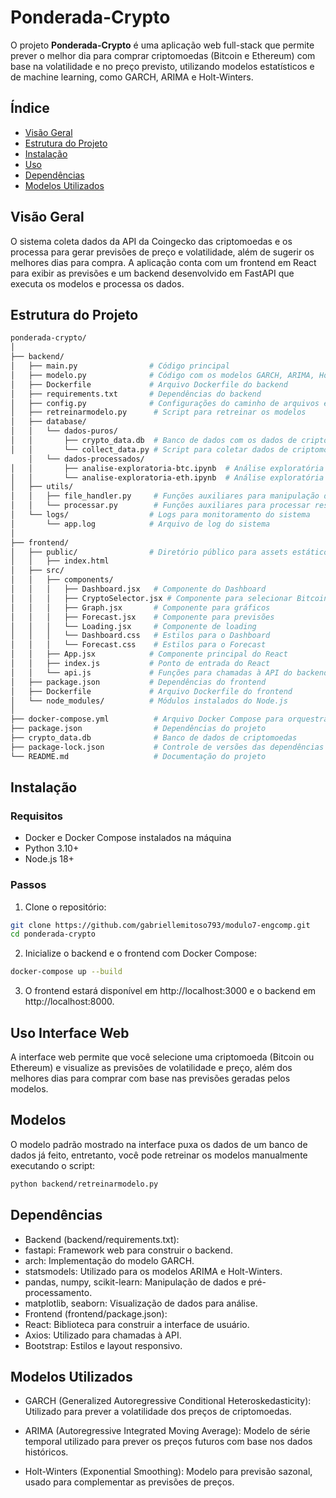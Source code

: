 # Ponderada-Crypto

O projeto **Ponderada-Crypto** é uma aplicação web full-stack que permite prever o melhor dia para comprar criptomoedas (Bitcoin e Ethereum) com base na volatilidade e no preço previsto, utilizando modelos estatísticos e de machine learning, como GARCH, ARIMA e Holt-Winters.

## Índice
- [Visão Geral](#visão-geral)
- [Estrutura do Projeto](#estrutura-do-projeto)
- [Instalação](#instalação)
- [Uso](#uso)
- [Dependências](#dependências)
- [Modelos Utilizados](#modelos-utilizados)

## Visão Geral

O sistema coleta dados da API da Coingecko das criptomoedas e os processa para gerar previsões de preço e volatilidade, além de sugerir os melhores dias para compra. A aplicação conta com um frontend em React para exibir as previsões e um backend desenvolvido em FastAPI que executa os modelos e processa os dados.

## Estrutura do Projeto

```bash
ponderada-crypto/
│
├── backend/
│   ├── main.py                # Código principal
│   ├── modelo.py              # Código com os modelos GARCH, ARIMA, Holt-Winters
│   ├── Dockerfile             # Arquivo Dockerfile do backend
│   ├── requirements.txt       # Dependências do backend 
│   ├── config.py              # Configurações do caminho de arquivos e outras
│   ├── retreinarmodelo.py      # Script para retreinar os modelos
│   ├── database/
│   │   └── dados-puros/
│   │       ├── crypto_data.db  # Banco de dados com os dados de criptomoedas
│   │       └── collect_data.py # Script para coletar dados de criptomoedas
    │   └── dados-processados/
│   │       ├── analise-exploratoria-btc.ipynb  # Análise exploratória de Bitcoin
│   │       └── analise-exploratoria-eth.ipynb  # Análise exploratória de Ethereum
│   ├── utils/
│   │   ├── file_handler.py     # Funções auxiliares para manipulação de arquivos (upload, etc.)
│   │   └── processar.py        # Funções auxiliares para processar resultados dos modelos
│   └── logs/                  # Logs para monitoramento do sistema
│       └── app.log            # Arquivo de log do sistema
│ 
├── frontend/
│   ├── public/                # Diretório público para assets estáticos
│   │   ├── index.html
│   ├── src/
│   │   ├── components/
│   │   │   ├── Dashboard.jsx   # Componente do Dashboard
│   │   │   ├── CryptoSelector.jsx # Componente para selecionar Bitcoin/Ethereum
│   │   │   ├── Graph.jsx       # Componente para gráficos
│   │   │   ├── Forecast.jsx    # Componente para previsões
│   │   │   └── Loading.jsx     # Componente de loading
│   │   │   └── Dashboard.css   # Estilos para o Dashboard
│   │   │   └── Forecast.css    # Estilos para o Forecast
│   │   ├── App.jsx            # Componente principal do React
│   │   ├── index.js           # Ponto de entrada do React
│   │   └── api.js             # Funções para chamadas à API do backend
│   ├── package.json           # Dependências do frontend 
│   ├── Dockerfile             # Arquivo Dockerfile do frontend
│   └── node_modules/          # Módulos instalados do Node.js
│
├── docker-compose.yml          # Arquivo Docker Compose para orquestrar frontend e backend
├── package.json                # Dependências do projeto
├── crypto_data.db              # Banco de dados de criptomoedas
├── package-lock.json           # Controle de versões das dependências Node.js 
└── README.md                   # Documentação do projeto
```

## Instalação

### Requisitos

- Docker e Docker Compose instalados na máquina
- Python 3.10+
- Node.js 18+

### Passos

1. Clone o repositório:

```bash
git clone https://github.com/gabriellemitoso793/modulo7-engcomp.git
cd ponderada-crypto
```

2. Inicialize o backend e o frontend com Docker Compose:

```bash
docker-compose up --build
```

3. O frontend estará disponível em http://localhost:3000 e o backend em http://localhost:8000.

## Uso Interface Web
A interface web permite que você selecione uma criptomoeda (Bitcoin ou Ethereum) e visualize as previsões de volatilidade e preço, além dos melhores dias para comprar com base nas previsões geradas pelos modelos.

## Modelos
O modelo padrão mostrado na interface puxa os dados de um banco de dados já feito, entretanto, você pode retreinar os modelos manualmente executando o script:

```bash
python backend/retreinarmodelo.py
```

## Dependências

- Backend (backend/requirements.txt):
- fastapi: Framework web para construir o backend.
- arch: Implementação do modelo GARCH.
- statsmodels: Utilizado para os modelos ARIMA e Holt-Winters.
- pandas, numpy, scikit-learn: Manipulação de dados e pré-processamento.
- matplotlib, seaborn: Visualização de dados para análise.
- Frontend (frontend/package.json):
- React: Biblioteca para construir a interface de usuário.
- Axios: Utilizado para chamadas à API.
- Bootstrap: Estilos e layout responsivo.

## Modelos Utilizados

- GARCH (Generalized Autoregressive Conditional Heteroskedasticity):
Utilizado para prever a volatilidade dos preços de criptomoedas.

- ARIMA (Autoregressive Integrated Moving Average):
Modelo de série temporal utilizado para prever os preços futuros com base nos dados históricos.

- Holt-Winters (Exponential Smoothing):
Modelo para previsão sazonal, usado para complementar as previsões de preços.

